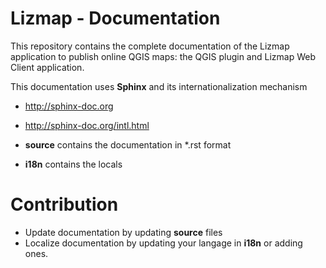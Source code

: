 Lizmap - Documentation
=======================

This repository contains the complete documentation of the Lizmap application to publish online QGIS maps: the QGIS plugin and Lizmap Web Client application.

This documentation uses **Sphinx** and its internationalization mechanism
* http://sphinx-doc.org
* http://sphinx-doc.org/intl.html

* **source** contains the documentation in \*.rst format
* **i18n** contains the locals

Contribution
=============

* Update documentation by updating **source** files
* Localize documentation by updating your langage in **i18n** or adding ones.
